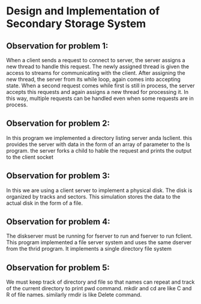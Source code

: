 # Design and Implementation of Secondary Storage System

## Observation for problem 1:
When a client sends a request to connect to server, the server assigns a new thread to handle this request.
The newly assigned thread is given the access to streams for communicating with the client. After assigning the new thread,
the server from its while loop, again comes into accepting state. When a second request comes while first is still in process, 
the server accepts this requests and again assigns a new thread for processing it. In this way, multiple requests can be handled 
even when some requests are in process.


## Observation for problem 2:
In this program we implemented a directory listing server anda  lsclient. this provides the server with data in the form of an array of parameter to the ls program. the server forks a child to hable the request and prints the output to the client socket 

## Observation for problem 3:
In this we are using a client server to implement a physical disk. The disk is organized by tracks and sectors. This simulation stores the data to the actual disk in the form of a file.

## Observation for problem 4:
 The diskserver must be running for fserver to run and fserver to run fclient. This program implemented a file server system 
and uses the same dserver from the thrid program. It implements a single directory file system


## Observation for problem 5:
We must keep track of directory and file so that names can repeat and track of the current directory to print pwd command.
 mkdir and cd are like C and R of file names. similarly rmdir is like Delete command.
 
